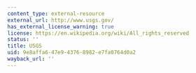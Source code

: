 ```yaml
---
content_type: external-resource
external_url: http://www.usgs.gov/
has_external_license_warning: true
license: https://en.wikipedia.org/wiki/All_rights_reserved
status: ''
title: USGS
uid: 9e8affa6-47e9-4376-8982-e7fa0764d0a2
wayback_url: ''
---
```

